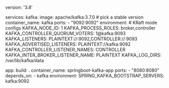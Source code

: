 version: '3.8'

services:
  kafka:
    image: apache/kafka:3.7.0   # pick a stable version
    container_name: kafka
    ports:
      - "9092:9092"
    environment:
      # KRaft mode configs
      KAFKA_NODE_ID: 1
      KAFKA_PROCESS_ROLES: broker,controller
      KAFKA_CONTROLLER_QUORUM_VOTERS: 1@kafka:9093
      KAFKA_LISTENERS: PLAINTEXT://:9092,CONTROLLER://:9093
      KAFKA_ADVERTISED_LISTENERS: PLAINTEXT://kafka:9092
      KAFKA_CONTROLLER_LISTENER_NAMES: CONTROLLER
      KAFKA_INTER_BROKER_LISTENER_NAME: PLAINTEXT
      KAFKA_LOG_DIRS: /var/lib/kafka/data

  app:
    build: .
    container_name: springboot-kafka-app
    ports:
      - "8080:8080"
    depends_on:
      - kafka
    environment:
      SPRING_KAFKA_BOOTSTRAP_SERVERS: kafka:9092